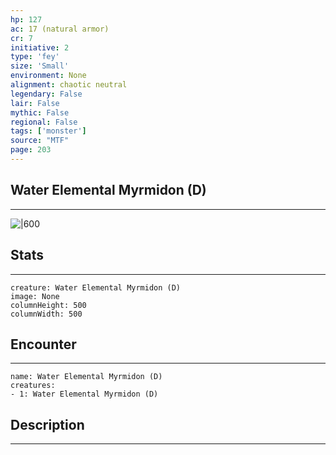 ```yaml
---
hp: 127
ac: 17 (natural armor)
cr: 7
initiative: 2
type: 'fey'    
size: 'Small'
environment: None
alignment: chaotic neutral
legendary: False
lair: False
mythic: False
regional: False
tags: ['monster']
source: "MTF"
page: 203
---
```


## Water Elemental Myrmidon (D)
---

![|600](D:/Program%20Files/5e.tools/img/bestiary/MTF/Water%20Elemental%20Myrmidon.jpg)

## Stats
---

```statblock
creature: Water Elemental Myrmidon (D)
image: None
columnHeight: 500
columnWidth: 500
```

## Encounter
---

```encounter-table
name: Water Elemental Myrmidon (D)
creatures:
- 1: Water Elemental Myrmidon (D)
```

## Description
---




